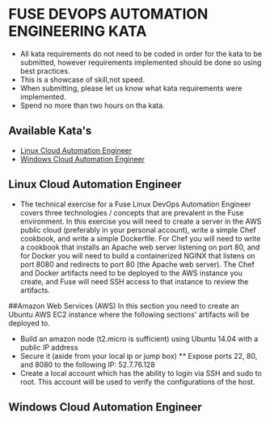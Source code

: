   # FUSE DEVOPS AUTOMATION ENGINEERING KATA

* All kata requirements do not need to be coded in order for the kata to be submitted, however requirements implemented 
  should be done so using best practices.
* This is a showcase of skill,not speed.
* When submitting, please let us know what kata requirements were implemented.
* Spend no more than two hours on tha kata.

## Available Kata's
* [Linux Cloud Automation Engineer](https://github.com/cahcommercial/fuse-kata-devops/blob/master/README.md#linux-engineer-instructions) 
* [Windows Cloud Automation Engineer](https://github.com/cahcommercial/fuse-kata-devops/blob/master/README.md#windows-engineer-instructions)

## Linux Cloud Automation Engineer

* The technical exercise for a Fuse Linux DevOps Automation Engineer covers three technologies / concepts that are prevalent in the Fuse environment. In this exercise you will need to create a server in the AWS public cloud (preferably in your personal account), write a simple Chef cookbook, and write a simple Dockerfile. For Chef you will need to write a cookbook that installs an Apache web server listening on port 80, and for Docker you will need to build a containerized NGINX that listens on port 8080 and redirects to port 80 (the Apache web server). The Chef and Docker artifacts need to be deployed to the AWS instance you create, and Fuse will need SSH access to that instance to review the artifacts.

##Amazon Web Services (AWS)
In this section you need to create an Ubuntu AWS EC2 instance where the following sections' artifacts will be deployed to.
*    Build an amazon node (t2.micro is sufficient) using Ubuntu 14.04 with a public IP address 
*    Secure it (aside from your local ip or jump box)
**    Expose ports 22, 80, and 8080 to the following IP: 52.7.76.128
*  Create a local account which has the ability to login via SSH and sudo to root.  This account will be used to verify the configurations of the host.

## Windows Cloud Automation Engineer


